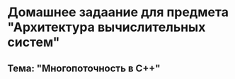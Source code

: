 # Домашнее задаание для предмета "Архитектура вычислительных систем"
## Тема: "Многопоточность в C++"
